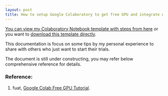 ```yaml
---
layout: post
title: How to setup Google Colaboratory to get free GPU and integrate with Google drive?
---
```


[You can view my Colaboratory Notebook template with steps from here](https://github.com/Cheng-Lin-Li/Cheng-Lin-Li.github.io/blob/master/resources/2018-04-04/GoogleColaboratoryNotebookTemplate.ipynb) or you want to [download this template directly](https://github.com/downloads/Cheng-Lin-Li/Cheng-Lin-Li.github.io/resources/2018-04-04/GoogleColaboratoryNotebookTemplate.ipynb).

This documentation is focus on some tips by my personal experience to share with others who just want to start their trials. 

The document is still under constructing, you may refer below comprehensive reference for details.

### Reference:
1. fuat, [Google Colab Free GPU Tutorial](https://medium.com/deep-learning-turkey/google-colab-free-gpu-tutorial-e113627b9f5d).

